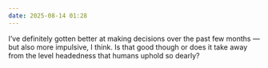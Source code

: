 ```yaml
---
date: 2025-08-14 01:28
---
```


I’ve definitely gotten better at making decisions over the past few months — but also more impulsive, I think. Is that good though or does it take away from the level headedness that humans uphold so dearly?
